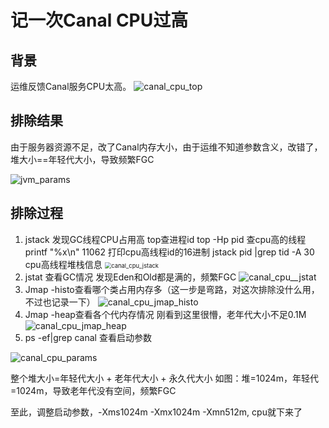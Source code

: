 # 记一次Canal CPU过高

## 背景

运维反馈Canal服务CPU太高。
![canal_cpu_top](D:\project\huan415\http\JavaYang\经验\images\canal_cpu_top.jpg)

## 排除结果

由于服务器资源不足，改了Canal内存大小，由于运维不知道参数含义，改错了，堆大小==年轻代大小，导致频繁FGC

![jvm_params](D:\project\huan415\http\JavaYang\经验\images\jvm_params.jpg)



## 排除过程

1. jstack 发现GC线程CPU占用高
   top查进程id
   top -Hp pid 查cpu高的线程
   printf "%x\n" 11062 打印cpu高线程id的16进制
   jstack pid |grep tid -A 30   cpu高线程堆栈信息
   <img src="D:\project\huan415\http\JavaYang\经验\images\canal_cpu_jstack.jpg" alt="canal_cpu_jstack" style="zoom:67%;" />
2. jstat 查看GC情况
   发现Eden和Old都是满的，频繁FGC
   ![canal_cpu__jstat](D:\project\huan415\http\JavaYang\经验\images\canal_cpu_jstat.jpg)
3. Jmap -histo查看哪个类占用内存多（这一步是弯路，对这次排除没什么用，不过也记录一下）
   ![canal_cpu_jmap_histo](D:\project\huan415\http\JavaYang\经验\images\canal_cpu_jmap_histo.jpg)
4. Jmap -heap查看各个代内存情况
   刚看到这里很懵，老年代大小不足0.1M
   ![canal_cpu_jmap_heap](D:\project\huan415\http\JavaYang\经验\images\canal_cpu_jmap_heap.jpg)
5. ps -ef|grep canal 查看启动参数

![canal_cpu_params](D:\project\huan415\http\JavaYang\经验\images\canal_cpu_params.jpg)

整个堆大小=年轻代大小 + 老年代大小 + 永久代大小
如图：堆=1024m，年轻代=1024m，导致老年代没有空间，频繁FGC

至此，调整启动参数，-Xms1024m -Xmx1024m -Xmn512m, cpu就下来了

